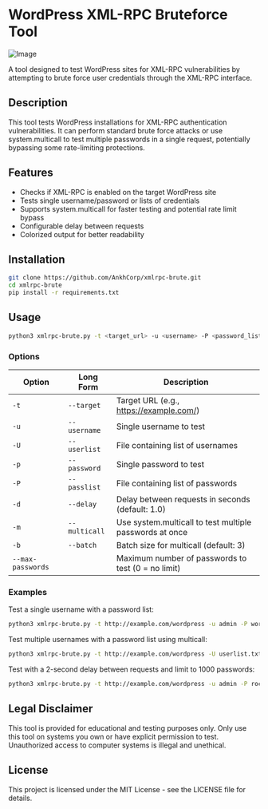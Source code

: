 # WordPress XML-RPC Bruteforce Tool

![Image](https://github.com/user-attachments/assets/1be07cdd-0bf7-4cf0-9bfc-cc2d247b5eec)

A tool designed to test WordPress sites for XML-RPC vulnerabilities by attempting to brute force user credentials through the XML-RPC interface.

## Description

This tool tests WordPress installations for XML-RPC authentication vulnerabilities. It can perform standard brute force attacks or use system.multicall to test multiple passwords in a single request, potentially bypassing some rate-limiting protections.

## Features

- Checks if XML-RPC is enabled on the target WordPress site
- Tests single username/password or lists of credentials
- Supports system.multicall for faster testing and potential rate limit bypass
- Configurable delay between requests
- Colorized output for better readability

## Installation

```bash
git clone https://github.com/AnkhCorp/xmlrpc-brute.git
cd xmlrpc-brute
pip install -r requirements.txt
```

## Usage

```bash
python3 xmlrpc-brute.py -t <target_url> -u <username> -P <password_list>
```

### Options

| Option | Long Form | Description |
|--------|-----------|-------------|
| `-t` | `--target` | Target URL (e.g., https://example.com/) |
| `-u` | `--username` | Single username to test |
| `-U` | `--userlist` | File containing list of usernames |
| `-p` | `--password` | Single password to test |
| `-P` | `--passlist` | File containing list of passwords |
| `-d` | `--delay` | Delay between requests in seconds (default: 1.0) |
| `-m` | `--multicall` | Use system.multicall to test multiple passwords at once |
| `-b` | `--batch` | Batch size for multicall (default: 3) |
| `--max-passwords` | | Maximum number of passwords to test (0 = no limit) |

### Examples

Test a single username with a password list:
```bash
python3 xmlrpc-brute.py -t http://example.com/wordpress -u admin -P wordlist.txt
```

Test multiple usernames with a password list using multicall:
```bash
python3 xmlrpc-brute.py -t http://example.com/wordpress -U userlist.txt -P wordlist.txt -m
```

Test with a 2-second delay between requests and limit to 1000 passwords:
```bash
python3 xmlrpc-brute.py -t http://example.com/wordpress -u admin -P rockyou.txt -d 2 --max-passwords 1000
```

## Legal Disclaimer

This tool is provided for educational and testing purposes only. Only use this tool on systems you own or have explicit permission to test. Unauthorized access to computer systems is illegal and unethical.

## License

This project is licensed under the MIT License - see the LICENSE file for details.
